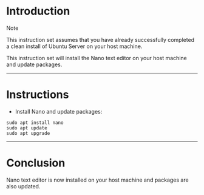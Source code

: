 # Introduction
> [!NOTE]
> This instruction set assumes that you have already successfully completed a clean install of Ubuntu Server on your host machine.

This instruction set will install the Nano text editor on your host machine and update packages.

-----
# Instructions
* Install Nano and update packages:
```
sudo apt install nano
sudo apt update
sudo apt upgrade
```
-----
# Conclusion
Nano text editor is now installed on your host machine and packages are also updated.
